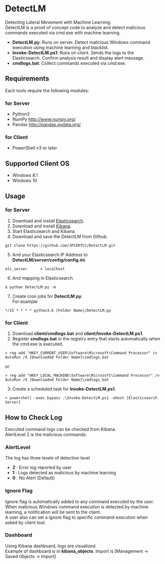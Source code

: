 # DetectLM
  Detecting Lateral Movement with Machine Learning.  
  DetectLM is a proof of concept code to analyze and detect malicious commands executed via cmd.exe with machine learning.    

  

* **DetectLM.py**: Runs on server. Detect malicious Windows command execution using machine learning and blacklist.
* **Invoke-DetectLM.ps1**: Runs on client. Sends the logs to the Elasticsearch. Confirm analysis result and display alert message.
* **cmdlogs.bat**: Collect commands executed via cmd.exe.

## Requirements
  Each tools require the following modules:

### for Server

* Python3
* NumPy http://www.numpy.org/
* Pandas http://pandas.pydata.org/

### for Client

* PowerShell v3 or later

## Supported Client OS

* Windows 8.1
* Windows 10

## Usage

### for Server
1. Download and install [Elasticsearch](https://www.elastic.co/downloads/elasticsearch).  
2. Download and install [Kibana](https://www.elastic.co/downloads/kibana).  
3. Start Elasticsearch and Kibana.  
4. Download and save the DetectLM from Github.
  ```
  git clone https://github.com/JPCERTCC/DetectLM.git
  ```
5. And your Elasticsearch IP Address to **DetectLM/server/config/config.ini**.  
  ```
  els_server      = localhost
  ```
6. And mapping in Elasticsearch.
  ```
  $ python DetectLM.py -m
  ```
7. Create cron jobs for **DetectLM.py**.  
  For example  
  ```
  */15 * * * * python3.6 [Folder Name]/DetectLM.py
  ```

### for Client
1. Download **client/cmdlogs.bat** and **client/Invoke-DetectLM.ps1**.  
2. Register **cmdlogs.bat** in the registry entry that starts automatically when the cmd.exe is executed.  
  ```
  > reg add "HKEY_CURRENT_USER\Software\Microsoft\Command Processor" /v AutoRun /d [Downloaded Folder Name]\cmdlogs.bat
  ```
  or
  ```
  > reg add "HKEY_LOCAL_MACHINE\Software\Microsoft\Command Processor" /v AutoRun /d [Downloaded Folder Name]\cmdlogs.bat
  ```
3. Create a scheduled task for **Invoke-DetectLM.ps1**.
  ```
  > powershell -exec bypass .\Invoke-DetectLM.ps1 -ehost [Elasticsearch Server]
  ```

## How to Check Log
  Executed command logs can be checked from Kibana.  
  AlertLevel 2 is the malicious commands.

 

### AlertLevel
  The log has three levels of detection level  
* **2** : Error log reported by user
* **1** : Logs detected as malicious by machine learning
* **0** : No Alert (Default)

### Ignore Flag
  Ignore flag is automatically added to any command executed by the user.    
  When malicious Windows command execution is detected by machine learning, a notification will be sent to the client.  
  A user also can set a ignore flag to specific command execution when asked by client tool.  



### Dashboard
  Using Kibana dashboard, logs are visualized.  
  Example of dashboard is in **kibana_objects**. Import is [Management -> Saved Objects -> Import]

  


